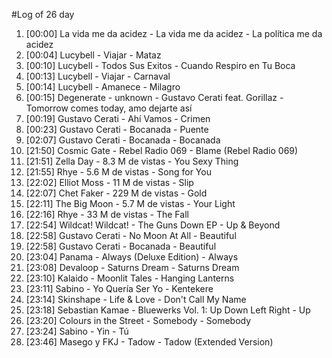#Log of 26 day

1. [00:00] La vida me da acidez - La vida me da acidez - La política me da acidez
1. [00:04] Lucybell - Viajar - Mataz
1. [00:10] Lucybell - Todos Sus Exitos - Cuando Respiro en Tu Boca
1. [00:13] Lucybell - Viajar - Carnaval
1. [00:14] Lucybell - Amanece - Milagro
1. [00:15] Degenerate - unknown - Gustavo Cerati feat. Gorillaz - Tomorrow comes today, amo dejarte así
1. [00:19] Gustavo Cerati - Ahí Vamos - Crimen
1. [00:23] Gustavo Cerati - Bocanada - Puente
1. [02:07] Gustavo Cerati - Bocanada - Bocanada
1. [21:50] Cosmic Gate - Rebel Radio 069 - Blame (Rebel Radio 069)
1. [21:51] Zella Day - 8.3 M de vistas - You Sexy Thing
1. [21:55] Rhye - 5.6 M de vistas - Song for You
1. [22:02] Elliot Moss - 11 M de vistas - Slip
1. [22:07] Chet Faker - 229 M de vistas - Gold
1. [22:11] The Big Moon - 5.7 M de vistas - Your Light
1. [22:16] Rhye - 33 M de vistas - The Fall
1. [22:54] Wildcat! Wildcat! - The Guns Down EP - Up & Beyond
1. [22:58] Gustavo Cerati - No Moon At All - Beautiful
1. [22:58] Gustavo Cerati - Bocanada - Beautiful
1. [23:04] Panama - Always (Deluxe Edition) - Always
1. [23:08] Devaloop - Saturns Dream - Saturns Dream
1. [23:10] Kalaido - Moonlit Tales - Hanging Lanterns
1. [23:11] Sabino - Yo Quería Ser Yo - Kentekere
1. [23:14] Skinshape - Life & Love - Don't Call My Name
1. [23:18] Sebastian Kamae - Bluewerks Vol. 1: Up Down Left Right - Up
1. [23:20] Colours in the Street - Somebody - Somebody
1. [23:24] Sabino - Yin - Tú
1. [23:46] Masego y FKJ - Tadow - Tadow (Extended Version)
